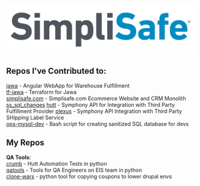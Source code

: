 
![image info](images/simplisafe_logo.svg)  

## Repos I've Contributed to:  
[jawa](https://github.com/simplisafe/jawa) - Angular WebApp for Warehouse Fulfillment  
[tf-jawa](https://github.com/simplisafe/tf-jawa) - Terraform for Jawa  
[simplisafe.com](https://github.com/simplisafe/simplisafe.com) - Simplisafe.com Ecommerce Website and CRM Monolith  
[ss_sql_changes](https://github.com/simplisafe/ss_sql_changes)
[hutt](https://github.com/simplisafe/hutt) - Symphony API for Integration with Third Party Fulfillment Provider
[plexus](https://github.com/simplisafe/plexus) - Symphony API Integration with Third Party SHipping Label Service  
[ops-mysql-dev](https://github.com/simplisafe/ops-mysql-dev) - Bash script for creating sanitized SQL database for devs  


## My Repos 
**QA Tools:**    
[crumb](https://github.com/simplisafe/crumb) - Hutt Automation Tests in python  
[qatools](https://github.com/simplisafe/eis-qa-tools) - Tools for QA Engineers on EIS team in python   
[clone-wars](https://github.com/simplisafe/clone-wars) - python tool for copying coupons to lower drupal envs  
